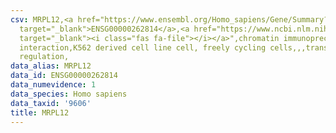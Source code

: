 ```yaml
---
csv: MRPL12,<a href="https://www.ensembl.org/Homo_sapiens/Gene/Summary?db=core;g=ENSG00000262814"
  target="_blank">ENSG00000262814</a>,<a href="https://www.ncbi.nlm.nih.gov/pubmed/23959860"
  target="_blank"><i class="fas fa-file"></i></a>",chromatin immunoprecipitation assay,direct
  interaction,K562 derived cell line cell, freely cycling cells,,,transcriptional
  regulation,
data_alias: MRPL12
data_id: ENSG00000262814
data_numevidence: 1
data_species: Homo sapiens
data_taxid: '9606'
title: MRPL12
---
```

